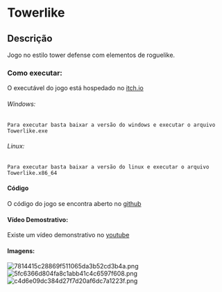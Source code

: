 # Towerlike

## Descrição
Jogo no estilo tower defense com elementos de roguelike.

### Como executar:
O executável do jogo está hospedado no [itch.io](https://alter-eagle.itch.io/towerlike)
###### Windows:
    Para executar basta baixar a versão do windows e executar o arquivo Towerlike.exe
###### Linux:
    Para executar basta baixar a versão do linux e executar o arquivo Towerlike.x86_64

#### Código
O código do jogo se encontra aberto no [github](https://github.com/ArthurCamargo/Towerlike)

#### Vídeo Demostrativo:
Existe um vídeo demonstrativo no [youtube](https://youtu.be/LjNIDCbAMVA)

#### Imagens:
![7814415c28869f511065da3b52cd3b4a.png](7814415c28869f511065da3b52cd3b4a.png)![5fc6366d804fa8c1abb41c4c6597f608.png](5fc6366d804fa8c1abb41c4c6597f608.png)
![c4d6e09dc384d27f7d20af6dc7a1223f.png](c4d6e09dc384d27f7d20af6dc7a1223f.png)




